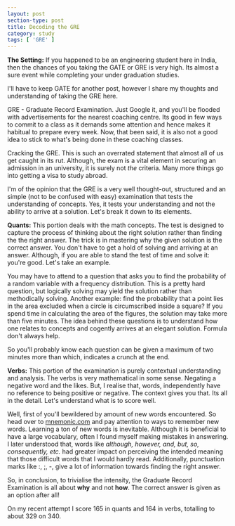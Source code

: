 ```yaml
---
layout: post
section-type: post
title: Decoding the GRE
category: study
tags: [ 'GRE' ]
---
```

**The Setting:** If you happened to be an engineering student here in India, then the chances of you taking the GATE or GRE is very high. Its almost a sure event while completing your under graduation studies.

I'll have to keep GATE for another post, however I share my thoughts and understanding of taking the GRE here.

GRE - Graduate Record Examination. Just Google it, and you'll be flooded with advertisements for the nearest coaching centre. Its good in few ways to commit to a class as it demands some attention and hence makes it habitual to prepare every week. Now, that been said, it is also not a good idea to stick to what's being done in these coaching classes.

Cracking the GRE. This is such an overrated statement that almost all of us get caught in its rut. Although, the exam is a vital element in securing an admission in an university, it is surely not *the* criteria. Many more things go into getting a visa to study abroad. 

I'm of the opinion that the GRE is a very well thought-out, structured and an simple (not to be confused with easy) examination that tests the understanding of concepts. Yes, it tests your understanding and not the ability to arrive at a solution. Let's break it down to its elements.

**Quants:** This portion deals with the math concepts. The test is designed to capture the process of thinking about the right solution rather than finding the the right answer. The trick is in mastering why the given solution is the correct answer. You don't have to get a hold of solving and arriving at an answer. Although, if you are able to stand the test of time and solve it: you're good. Let's take an example.

You may have to attend to a question that asks you to find the probability of a random variable with a frequency distribution. This is a pretty hard question, but logically solving may yield the solution rather than methodically solving. Another example: find the probability that a point lies in the area excluded when a circle is circumscribed inside a square? If you spend time in calculating the area of the figures, the solution may take more than five minutes. The idea behind these questions is to understand how one relates to concepts and cogently arrives at an elegant solution. Formula don't always help.

So you'll probably know each question can be given a maximum of two minutes more than which, indicates a crunch at the end. 

**Verbs:** This portion of the examination is purely contextual understanding and analysis. The verbs is very mathematical in some sense. Negating a negative word and the likes. But, I realise that, words, independently have no reference to being positive or negative. The context gives you that. Its all in the detail. Let's understand what is to score well.

Well, first of you'll bewildered by amount of new words encountered. So head over to [mnemonic.com](http://www.mnemonicdictionary.com/) and pay attention to ways to remember new words. Learning a ton of new words is inevitable. Although it is beneficial to have a large vocabulary, often I found myself making mistakes in answering. I later understood that, words like *although, however, and, but, so, consequently, etc.* had greater impact on perceiving the intended meaning that those difficult words that I would hardly read. Additionally, punctuation marks like :, ;, -, give a lot of information towards finding the right answer.

So, in conclusion, to trivialise the intensity, the Graduate Record Examination is all about **why** and not **how**. The correct answer is given as an option after all!

On my recent attempt I score 165 in quants and 164 in verbs, totalling to about 329 on 340.